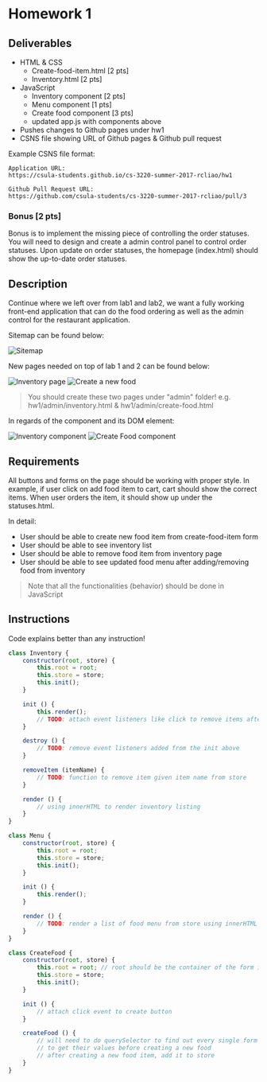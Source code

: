 # Homework 1

## Deliverables

* HTML & CSS
	* Create-food-item.html [2 pts]
	* Inventory.html [2 pts]
* JavaScript
	* Inventory component [2 pts]
	* Menu component [1 pts]
	* Create food component [3 pts]
	* updated app.js with components above
* Pushes changes to Github pages under hw1
* CSNS file showing URL of Github pages & Github pull request

Example CSNS file format:

```
Application URL:
https://csula-students.github.io/cs-3220-summer-2017-rcliao/hw1

Github Pull Request URL:
https://github.com/csula-students/cs-3220-summer-2017-rcliao/pull/3
```

### Bonus [2 pts]

Bonus is to implement the missing piece of controlling the order statuses. You
will need to design and create a admin control panel to control order statuses.
Upon update on order statuses, the homepage (index.html) should show the up-to-date
order statuses.

## Description

Continue where we left over from lab1 and lab2, we want a fully working
front-end application that can do the food ordering as well as the admin
control for the restaurant application.

Sitemap can be found below:

![Sitemap](../imgs/restaurant-sitemap.png)

New pages needed on top of lab 1 and 2 can be found below:

![Inventory page](../imgs/restaurant-inventory.png)
![Create a new food](../imgs/restaurant-new-food.png)

> You should create these two pages under "admin" folder! e.g. hw1/admin/inventory.html
& hw1/admin/create-food.html

In regards of the component and its DOM element:

![Inventory component](../imgs/homework-1-inventory.png)
![Create Food component](../imgs/homework-1-create-food.png)

## Requirements

All buttons and forms on the page should be working with proper style. In
example, if user click on add food item to cart, cart should show the
correct items. When user orders the item, it should show up under the
statuses.html.

In detail:

* User should be able to create new food item from create-food-item form
* User should be able to see inventory list
* User should be able to remove food item from inventory page
* User should be able to see updated food menu after adding/removing food from inventory

> Note that all the functionalities (behavior) should be done in JavaScript

## Instructions

Code explains better than any instruction!

```js
class Inventory {
    constructor(root, store) {
        this.root = root;
        this.store = store;
        this.init();
    }

    init () {
        this.render();
        // TODO: attach event listeners like click to remove items after rendering
    }

    destroy () {
        // TODO: remove event listeners added from the init above
    }

    removeItem (itemName) {
        // TODO: function to remove item given item name from store
    }

    render () {
        // using innerHTML to render inventory listing
    }
}

class Menu {
    constructor(root, store) {
        this.root = root;
        this.store = store;
        this.init();
    }

    init () {
        this.render();
    }

    render () {
        // TODO: render a list of food menu from store using innerHTML
    }
}

class CreateFood {
    constructor(root, store) {
        this.root = root; // root should be the container of the form itself
        this.store = store;
        this.init();
    }

    init () {
        // attach click event to create button
    }

    createFood () {
        // will need to do querySelector to find out every single form element
        // to get their values before creating a new food
        // after creating a new food item, add it to store
    }
}
```
